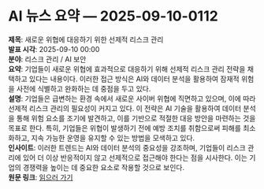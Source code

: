# AI 뉴스 요약 — 2025-09-10-0112

**제목**: 새로운 위협에 대응하기 위한 선제적 리스크 관리  
**발표 시각**: 2025-09-10 00:00  
**분야**: 리스크 관리 / AI 보안  
**요약**: 기업들이 새로운 위협에 효과적으로 대응하기 위해 선제적 리스크 관리 전략을 채택하고 있다는 내용이다. 이러한 접근 방식은 AI와 데이터 분석을 활용하여 잠재적 위험을 사전에 식별하고 완화하는 데 중점을 두고 있다.  
**설명**: 기업들은 급변하는 환경 속에서 새로운 사이버 위협에 직면하고 있으며, 이에 따라 선제적 리스크 관리의 필요성이 커지고 있다. 이 전략은 AI 기술을 활용하여 데이터 분석을 통해 위험 요소를 조기에 발견하고, 이를 기반으로 적절한 대응 방안을 마련하는 것을 목표로 한다. 특히, 기업들은 위협이 발생하기 전에 예방 조치를 취함으로써 피해를 최소화하고, 지속 가능한 운영을 유지할 수 있는 방법을 모색하고 있다.  
**인사이트**: 이러한 트렌드는 AI와 데이터 분석의 중요성을 강조하며, 기업들이 리스크 관리에 있어 더 이상 반응적이지 않고 선제적으로 접근해야 한다는 점을 시사한다. 이는 기업의 경쟁력을 높이는 데 중요한 요소로 작용할 것으로 보인다.  
**원문 링크**: [읽으러 가기](https://www.technologyreview.com/2025/09/09/1123083/adapting-to-new-threats-with-proactive-risk-management/)